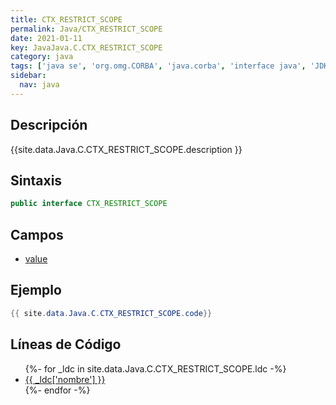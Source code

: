 ```yaml
---
title: CTX_RESTRICT_SCOPE
permalink: Java/CTX_RESTRICT_SCOPE
date: 2021-01-11
key: JavaJava.C.CTX_RESTRICT_SCOPE
category: java
tags: ['java se', 'org.omg.CORBA', 'java.corba', 'interface java', 'JDKJava 1.2']
sidebar: 
  nav: java
---
```


## Descripción
{{site.data.Java.C.CTX_RESTRICT_SCOPE.description }}

## Sintaxis
~~~java
public interface CTX_RESTRICT_SCOPE
~~~

## Campos
* [value](/Java/CTX_RESTRICT_SCOPE/value)

## Ejemplo
~~~java
{{ site.data.Java.C.CTX_RESTRICT_SCOPE.code}}
~~~

## Líneas de Código
<ul>
{%- for _ldc in site.data.Java.C.CTX_RESTRICT_SCOPE.ldc -%}
   <li>
       <a href="{{_ldc['url'] }}">{{ _ldc['nombre'] }}</a>
   </li>
{%- endfor -%}
</ul>
